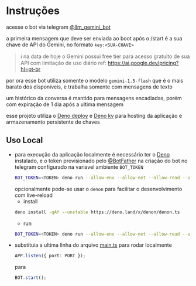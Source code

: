 # Instruções

acesse o bot via telegram [@llm_gemini_bot](https://t.me/llm_gemini_bot)

a primeira mensagem que deve ser enviada ao boot após o /start é a sua chave de API do Gemini, no formato `key:<SUA-CHAVE>`
> ℹ️ na data de hoje o Gemini possui free tier para acesso gratuito de sua API com limitação de uso diário ref: https://ai.google.dev/pricing?hl=pt-br

por ora esse bot utiliza somente o modelo `gemini-1.5-flash` que é o mais barato dos disponiveis, e trabalha somente com mensagens de texto

um histórico da conversa é mantido para mensagens encadiadas, porém com expiração de 1 dia após a ultima mensagem

esse projeto utiliza o [Deno deploy](https://deno.com/deploy) e [Deno kv](https://deno.com/kv) para hosting da aplicação e armazenamento persistente de chaves

## Uso Local

- para execução da aplicação localmente é necessário ter o [Deno](https://deno.land/) instalado, e o token provisionado pelo [@BotFather](https://t.me/BotFather) na criação do bot no telegram configurado na variavel ambiente `BOT_TOKEN`
  ```bash
  BOT_TOKEN=<TOKEN> deno run --allow-env --allow-net --allow-read --unstable main.ts  
  ```
  opcionalmente pode-se usar o `denon` para facilitar o desenvolvimento com live-reload
  - install
  ```bash
  deno install -qAf --unstable https://deno.land/x/denon/denon.ts
  ```
  - run
  ```bash
  BOT_TOKEN=<TOKEN> deno run --allow-env --allow-net --allow-read --unstable main.ts  
  ```
- substituia a ultima linha do arquivo [main.ts](./main.ts) para rodar localmente
  ```ts
  APP.listen({ port: PORT });
  ```
  para
  ```ts
  BOT.start();
  ```